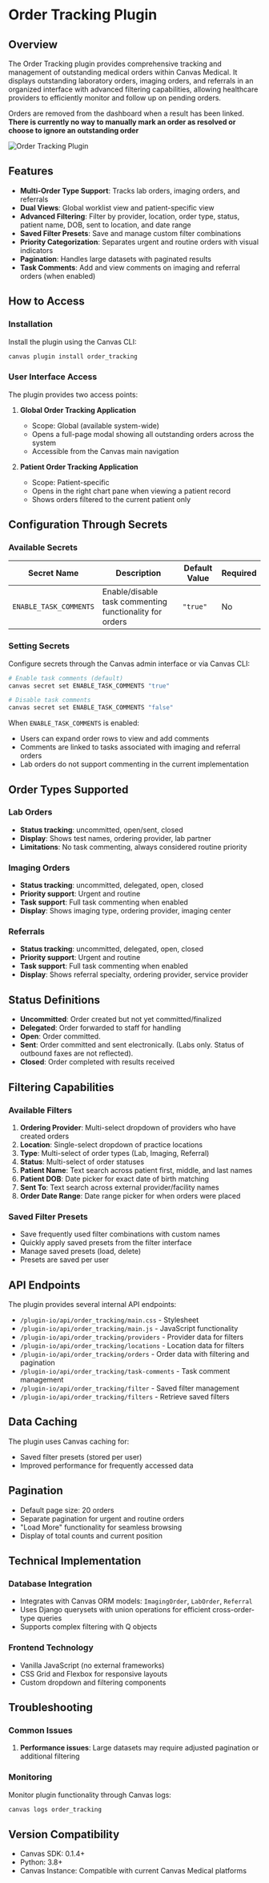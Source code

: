 # Order Tracking Plugin

## Overview

The Order Tracking plugin provides comprehensive tracking and management of outstanding medical orders within Canvas Medical. It displays outstanding laboratory orders, imaging orders, and referrals in an organized interface with advanced filtering capabilities, allowing healthcare providers to efficiently monitor and follow up on pending orders.

Orders are removed from the dashboard when a result has been linked. **There is currently no way to manually mark an order as resolved or choose to ignore an outstanding order**

![Order Tracking Plugin](assets/order-tracking.png)

## Features

- **Multi-Order Type Support**: Tracks lab orders, imaging orders, and referrals
- **Dual Views**: Global worklist view and patient-specific view
- **Advanced Filtering**: Filter by provider, location, order type, status, patient name, DOB, sent to location, and date range
- **Saved Filter Presets**: Save and manage custom filter combinations
- **Priority Categorization**: Separates urgent and routine orders with visual indicators
- **Pagination**: Handles large datasets with paginated results
- **Task Comments**: Add and view comments on imaging and referral orders (when enabled)


## How to Access

### Installation

Install the plugin using the Canvas CLI:
```bash
canvas plugin install order_tracking
```

### User Interface Access

The plugin provides two access points:

1. **Global Order Tracking Application**
   - Scope: Global (available system-wide)
   - Opens a full-page modal showing all outstanding orders across the system
   - Accessible from the Canvas main navigation

2. **Patient Order Tracking Application**
   - Scope: Patient-specific
   - Opens in the right chart pane when viewing a patient record
   - Shows orders filtered to the current patient only


## Configuration Through Secrets

### Available Secrets

| Secret Name | Description | Default Value | Required |
|-------------|-------------|---------------|----------|
| `ENABLE_TASK_COMMENTS` | Enable/disable task commenting functionality for orders | `"true"` | No |

### Setting Secrets

Configure secrets through the Canvas admin interface or via Canvas CLI:

```bash
# Enable task comments (default)
canvas secret set ENABLE_TASK_COMMENTS "true"

# Disable task comments
canvas secret set ENABLE_TASK_COMMENTS "false"
```

When `ENABLE_TASK_COMMENTS` is enabled:
- Users can expand order rows to view and add comments
- Comments are linked to tasks associated with imaging and referral orders
- Lab orders do not support commenting in the current implementation

## Order Types Supported

### Lab Orders
- **Status tracking**: uncommitted, open/sent, closed
- **Display**: Shows test names, ordering provider, lab partner
- **Limitations**: No task commenting, always considered routine priority

### Imaging Orders
- **Status tracking**: uncommitted, delegated, open, closed
- **Priority support**: Urgent and routine
- **Task support**: Full task commenting when enabled
- **Display**: Shows imaging type, ordering provider, imaging center

### Referrals
- **Status tracking**: uncommitted, delegated, open, closed
- **Priority support**: Urgent and routine
- **Task support**: Full task commenting when enabled
- **Display**: Shows referral specialty, ordering provider, service provider

## Status Definitions

- **Uncommitted**: Order created but not yet committed/finalized
- **Delegated**: Order forwarded to staff for handling
- **Open**: Order committed. 
- **Sent**: Order committed and sent electronically. (Labs only. Status of outbound faxes are not reflected).
- **Closed**: Order completed with results received

## Filtering Capabilities

### Available Filters

1. **Ordering Provider**: Multi-select dropdown of providers who have created orders
2. **Location**: Single-select dropdown of practice locations
3. **Type**: Multi-select of order types (Lab, Imaging, Referral)
4. **Status**: Multi-select of order statuses
5. **Patient Name**: Text search across patient first, middle, and last names
6. **Patient DOB**: Date picker for exact date of birth matching
7. **Sent To**: Text search across external provider/facility names
8. **Order Date Range**: Date range picker for when orders were placed

### Saved Filter Presets

- Save frequently used filter combinations with custom names
- Quickly apply saved presets from the filter interface
- Manage saved presets (load, delete)
- Presets are saved per user

## API Endpoints

The plugin provides several internal API endpoints:

- `/plugin-io/api/order_tracking/main.css` - Stylesheet
- `/plugin-io/api/order_tracking/main.js` - JavaScript functionality
- `/plugin-io/api/order_tracking/providers` - Provider data for filters
- `/plugin-io/api/order_tracking/locations` - Location data for filters
- `/plugin-io/api/order_tracking/orders` - Order data with filtering and pagination
- `/plugin-io/api/order_tracking/task-comments` - Task comment management
- `/plugin-io/api/order_tracking/filter` - Saved filter management
- `/plugin-io/api/order_tracking/filters` - Retrieve saved filters

## Data Caching

The plugin uses Canvas caching for:
- Saved filter presets (stored per user)
- Improved performance for frequently accessed data

## Pagination

- Default page size: 20 orders
- Separate pagination for urgent and routine orders
- "Load More" functionality for seamless browsing
- Display of total counts and current position

## Technical Implementation

### Database Integration
- Integrates with Canvas ORM models: `ImagingOrder`, `LabOrder`, `Referral`
- Uses Django querysets with union operations for efficient cross-order-type queries
- Supports complex filtering with Q objects

### Frontend Technology
- Vanilla JavaScript (no external frameworks)
- CSS Grid and Flexbox for responsive layouts
- Custom dropdown and filtering components

## Troubleshooting

### Common Issues

1. **Performance issues**: Large datasets may require adjusted pagination or additional filtering

### Monitoring

Monitor plugin functionality through Canvas logs:
```bash
canvas logs order_tracking
```

## Version Compatibility

- Canvas SDK: 0.1.4+
- Python: 3.8+
- Canvas Instance: Compatible with current Canvas Medical platforms

